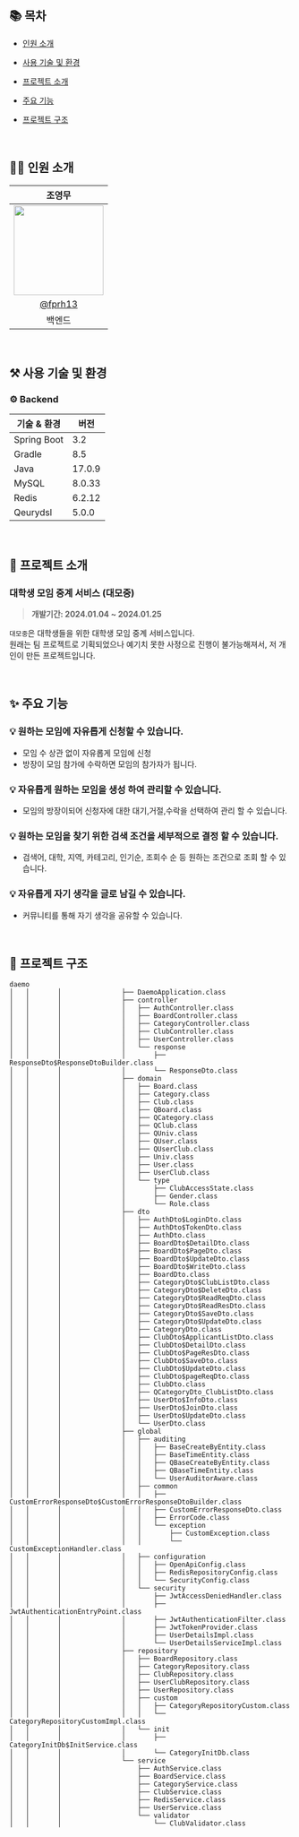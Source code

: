## 📚 목차

- [인원 소개](#-인원-소개)
- [사용 기술 및 환경](#-사용-기술-및-환경)
- [프로젝트 소개](#-프로젝트-소개)
- [주요 기능](#-주요-기능)
- [프로젝트 구조](#-프로젝트-구조)

  <br/>

## 🧑‍💻 인원 소개
|                                                                조영무                                                                |                                                                                                              
|:---------------------------------------------------------------------------------------------------------------------------------:|
| <img width="160px" src="https://avatars.githubusercontent.com/u/75081608?s=400&u=c4c22f3af10105e0fb18a9d346988e9403a533f6&v=4" /> |
|                                               [@fprh13](https://github.com/fprh13)                                                |
|                                                                백엔드                                                                |

<br/>

## ⚒️ 사용 기술 및 환경
### ⚙️ Backend

| 기술 & 환경   | 버전     |
|-----------|--------|
| Spring Boot | 3.2    |
| Gradle    | 8.5    |
| Java      | 17.0.9 |
| MySQL     | 8.0.33 |
| Redis     | 6.2.12 |
| Qeurydsl  | 5.0.0  |

<br/>

## 📌 프로젝트 소개
### 대학생 모임 중계 서비스 (대모중)

> **개발기간: 2024.01.04 ~ 2024.01.25**

`대모중`은 대학생들을 위한 대학생 모임 중계 서비스입니다.<br/>
원래는 팀 프로젝트로 기획되었으나 예기치 못한 사정으로 진행이 불가능해져서, 저 개인이 만든 프로젝트입니다.<br/>

<br/>

## ✨ 주요 기능
### 💡 원하는 모임에 자유롭게 신청할 수 있습니다.

- 모임 수 상관 없이 자유롭게 모임에 신청
- 방장이 모임 참가에 수락하면 모임의 참가자가 됩니다.

### 💡 자유롭게 원하는 모임을 생성 하여 관리할 수 있습니다.

- 모임의 방장이되어 신청자에 대한 대기,거절,수락을 선택하여 관리 할 수 있습니다.

### 💡 원하는 모임을 찾기 위한 검색 조건을 세부적으로 결정 할 수 있습니다.

- 검색어, 대학, 지역, 카테고리, 인기순, 조회수 순 등 원하는 조건으로 조회 할 수 있습니다.

### 💡 자유롭게 자기 생각을 글로 남길 수 있습니다.

- 커뮤니티를 통해 자기 생각을 공유할 수 있습니다.

<br/>

## 📁 프로젝트 구조
```
daemo
│   │       │               ├── DaemoApplication.class
│   │       │               ├── controller
│   │       │               │   ├── AuthController.class
│   │       │               │   ├── BoardController.class
│   │       │               │   ├── CategoryController.class
│   │       │               │   ├── ClubController.class
│   │       │               │   ├── UserController.class
│   │       │               │   └── response
│   │       │               │       ├── ResponseDto$ResponseDtoBuilder.class
│   │       │               │       └── ResponseDto.class
│   │       │               ├── domain
│   │       │               │   ├── Board.class
│   │       │               │   ├── Category.class
│   │       │               │   ├── Club.class
│   │       │               │   ├── QBoard.class
│   │       │               │   ├── QCategory.class
│   │       │               │   ├── QClub.class
│   │       │               │   ├── QUniv.class
│   │       │               │   ├── QUser.class
│   │       │               │   ├── QUserClub.class
│   │       │               │   ├── Univ.class
│   │       │               │   ├── User.class
│   │       │               │   ├── UserClub.class
│   │       │               │   └── type
│   │       │               │       ├── ClubAccessState.class
│   │       │               │       ├── Gender.class
│   │       │               │       └── Role.class
│   │       │               ├── dto
│   │       │               │   ├── AuthDto$LoginDto.class
│   │       │               │   ├── AuthDto$TokenDto.class
│   │       │               │   ├── AuthDto.class
│   │       │               │   ├── BoardDto$DetailDto.class
│   │       │               │   ├── BoardDto$PageDto.class
│   │       │               │   ├── BoardDto$UpdateDto.class
│   │       │               │   ├── BoardDto$WriteDto.class
│   │       │               │   ├── BoardDto.class
│   │       │               │   ├── CategoryDto$ClubListDto.class
│   │       │               │   ├── CategoryDto$DeleteDto.class
│   │       │               │   ├── CategoryDto$ReadReqDto.class
│   │       │               │   ├── CategoryDto$ReadResDto.class
│   │       │               │   ├── CategoryDto$SaveDto.class
│   │       │               │   ├── CategoryDto$UpdateDto.class
│   │       │               │   ├── CategoryDto.class
│   │       │               │   ├── ClubDto$ApplicantListDto.class
│   │       │               │   ├── ClubDto$DetailDto.class
│   │       │               │   ├── ClubDto$PageResDto.class
│   │       │               │   ├── ClubDto$SaveDto.class
│   │       │               │   ├── ClubDto$UpdateDto.class
│   │       │               │   ├── ClubDto$pageReqDto.class
│   │       │               │   ├── ClubDto.class
│   │       │               │   ├── QCategoryDto_ClubListDto.class
│   │       │               │   ├── UserDto$InfoDto.class
│   │       │               │   ├── UserDto$JoinDto.class
│   │       │               │   ├── UserDto$UpdateDto.class
│   │       │               │   └── UserDto.class
│   │       │               ├── global
│   │       │               │   ├── auditing
│   │       │               │   │   ├── BaseCreateByEntity.class
│   │       │               │   │   ├── BaseTimeEntity.class
│   │       │               │   │   ├── QBaseCreateByEntity.class
│   │       │               │   │   ├── QBaseTimeEntity.class
│   │       │               │   │   └── UserAuditorAware.class
│   │       │               │   ├── common
│   │       │               │   │   ├── CustomErrorResponseDto$CustomErrorResponseDtoBuilder.class
│   │       │               │   │   ├── CustomErrorResponseDto.class
│   │       │               │   │   ├── ErrorCode.class
│   │       │               │   │   └── exception
│   │       │               │   │       ├── CustomException.class
│   │       │               │   │       └── CustomExceptionHandler.class
│   │       │               │   ├── configuration
│   │       │               │   │   ├── OpenApiConfig.class
│   │       │               │   │   ├── RedisRepositoryConfig.class
│   │       │               │   │   └── SecurityConfig.class
│   │       │               │   └── security
│   │       │               │       ├── JwtAccessDeniedHandler.class
│   │       │               │       ├── JwtAuthenticationEntryPoint.class
│   │       │               │       ├── JwtAuthenticationFilter.class
│   │       │               │       ├── JwtTokenProvider.class
│   │       │               │       ├── UserDetailsImpl.class
│   │       │               │       └── UserDetailsServiceImpl.class
│   │       │               ├── repository
│   │       │               │   ├── BoardRepository.class
│   │       │               │   ├── CategoryRepository.class
│   │       │               │   ├── ClubRepository.class
│   │       │               │   ├── UserClubRepository.class
│   │       │               │   ├── UserRepository.class
│   │       │               │   ├── custom
│   │       │               │   │   ├── CategoryRepositoryCustom.class
│   │       │               │   │   └── CategoryRepositoryCustomImpl.class
│   │       │               │   └── init
│   │       │               │       ├── CategoryInitDb$InitService.class
│   │       │               │       └── CategoryInitDb.class
│   │       │               └── service
│   │       │                   ├── AuthService.class
│   │       │                   ├── BoardService.class
│   │       │                   ├── CategoryService.class
│   │       │                   ├── ClubService.class
│   │       │                   ├── RedisService.class
│   │       │                   ├── UserService.class
│   │       │                   └── validator
│   │       │                       └── ClubValidator.class

```
